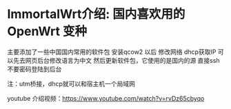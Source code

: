 # ImmortalWrt介绍: 国内喜欢用的 OpenWrt 变种

主要添加了一些中国国内常用的软件包
安装qcow2 以后
修改网络 dhcp获取IP
可以先去网页后台修改语言为中文
然后更新软件包，它使用的是国内的源
直接ssh不要密码登陆到后台

注：utm桥接，dhcp就可以和宿主机一个局域网

youtube 介绍视频：https://www.youtube.com/watch?v=rvDz65cbyqo
